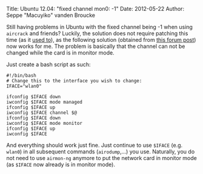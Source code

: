 Title: Ubuntu 12.04: "fixed channel mon0: -1"
Date: 2012-05-22
Author: Seppe "Macuyiko" vanden Broucke

Still having problems in Ubuntu with the fixed channel being -1 when using `aircrack` and friends? Luckily, the solution does not require patching this time (as it [used to](|filename|/2010/2010_11_ubuntu-1010-fixed-channel-mon0-1.md)), as the following solution (obtained from [this forum post](http://ubuntuforums.org/showpost.php?p=10550806&postcount=6)) now works for me. The problem is basically that the channel can not be changed while the card is in monitor mode.

Just create a bash script as such:

    #!/bin/bash
    # Change this to the interface you wish to change:
    IFACE="wlan0"

    ifconfig $IFACE down
    iwconfig $IFACE mode managed
    ifconfig $IFACE up
    iwconfig $IFACE channel $@
    ifconfig $IFACE down
    iwconfig $IFACE mode monitor
    ifconfig $IFACE up
    iwconfig $IFACE

And everything should work just fine. Just continue to use `$IFACE` (e.g. `wlan0`) in all subsequent commands (`airodump`,...) you use. Naturally, you do not need to use `airmon-ng` anymore to put the network card in monitor mode (as `$IFACE` now already is in monitor mode).

